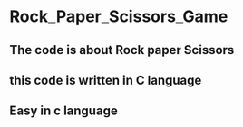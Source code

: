 # Rock_Paper_Scissors_Game
## The code is about Rock paper Scissors
## this code is written in C language
## Easy in c language
